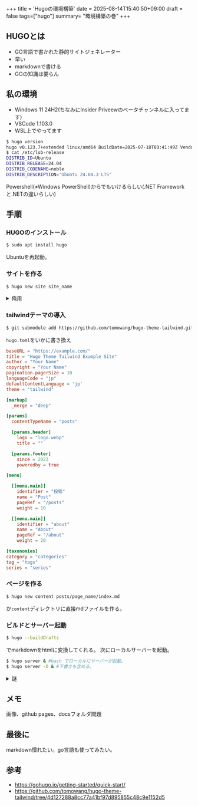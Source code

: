 +++
title = 'Hugoの環境構築'
date = 2025-08-14T15:40:50+09:00
draft = false
tags=["hugo"]
summary= "環境構築の巻"
+++

## HUGOとは
+ GO言語で書かれた静的サイトジェネレーター
+ 早い
+ markdownで書ける
+ GOの知識は要らん

## 私の環境
+ Windows 11 24H2(ちなみにInsider Priveewのベータチャンネルに入ってます)
+ VSCode 1.103.0
+ WSL上でやってます
```bash
$ hugo version
hugo v0.123.7+extended linux/amd64 BuildDate=2025-07-18T03:41:49Z VendorInfo=ubuntu:0.123.7-1ubuntu0.3
$ cat /etc/lsb-release 
DISTRIB_ID=Ubuntu
DISTRIB_RELEASE=24.04
DISTRIB_CODENAME=noble
DISTRIB_DESCRIPTION="Ubuntu 24.04.3 LTS"
```
Powershell(≠Windows PowerShell)からでもいけるらしい(.NET Frameworkと.NETの違いらしい)

## 手順
### HUGOのインストール
```bash
$ sudo apt install hugo
```
Ubuntuを再起動。

### サイトを作る
```bash
$ hugo new site site_name
```
<details><summary>俺用</summary>
カレントディレクトリを親に移して
```bash
$ hugo new site site_name --force
```
した場合、後々ファイルの位置で整合が取れなくなる。
</details>

### tailwindテーマの導入
```bash
$ git submodule add https://github.com/tomowang/hugo-theme-tailwind.git themes/tailwind
```
```hugo.toml```をいかに書き換え
```toml
baseURL = "https://example.com/"
title = "Hugo Theme Tailwind Example Site"
author = "Your Name"
copyright = "Your Name"
pagination.pagerSize = 10
languageCode = "jp"
defaultContentLanguage = 'jp'
theme = "tailwind"

[markup]
  _merge = "deep"

[params]
  contentTypeName = "posts"

  [params.header]
    logo = "logo.webp"
    title = ""

  [params.footer]
    since = 2023
    poweredby = true

[menu]

  [[menu.main]]
    identifier = "投稿"
    name = "Post"
    pageRef = "/posts"
    weight = 10

  [[menu.main]]
    identifier = "about"
    name = "About"
    pageRef = "/about"
    weight = 20

[taxonomies]
category = "categories"
tag = "tags"
series = "series"
```

### ページを作る
```bash
$ hugo new content posts/page_name/index.md
```
か`content`ディレクトリに直接mdファイルを作る。

### ビルドとサーバー起動
```bash
$ hugo --buildDrafts
```
でmarkdownをhtmlに変換してくれる。
次にローカルサーバーを起動。
```bash
$ hugo server & #bash でローカルにサーバーが起動。
$ hugo server -D & #下書きも含める。
```

<details><summary>謎</summary>
Windows上のPowerSHellで ```hugo server -D & ```bash とした場合、リアルタイムで保存した内容をビルドしてくれるが、WSLではなぜかできない？なんでだ？ちゃんと調べなくては。
</details>

## メモ
画像、github pages、docsフォルダ問題

## 最後に
markdown慣れたい。go言語も使ってみたい。

## 参考
+ https://gohugo.io/getting-started/quick-start/
+ https://github.com/tomowang/hugo-theme-tailwind/tree/4d127288a8cc77a41bf97d895855c48c9e1152d5